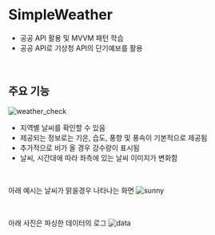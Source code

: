 # SimpleWeather
- 공공 API 활용 및 MVVM 패턴 학습
- 공공 API로 기상청 API의 단기예보를 활용

<br>

## 주요 기능
![weather_check](https://user-images.githubusercontent.com/97011241/188399862-0717aeb4-7903-450c-a2e0-25f19f9ed977.gif)
- 지역별 날씨를 확인할 수 있음
- 제공되는 정보로는 기온, 습도, 풍향 및 풍속이 기본적으로 제공됨
- 추가적으로 비가 올 경우 강수량이 표시됨
- 날씨, 시간대에 따라 좌측에 있는 날씨 이미지가 변화함

<br>

아래 예시는 날씨가 맑을경우 나타나는 화면
![sunny](https://user-images.githubusercontent.com/97011241/188402759-22283e34-1598-4bd0-8bb3-c25c3ebd5a39.png)

<br>

아래 사진은 파싱한 데이터의 로그
![data](https://user-images.githubusercontent.com/97011241/188402794-751ab485-f45d-464c-8a63-c0e44f42b3a3.png)


### 
